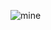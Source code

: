 ![mine](https://github.com/user-attachments/assets/264de90d-57c7-499d-81cc-63974fd27f9d)
 
 
 
 
 
 
 

 
